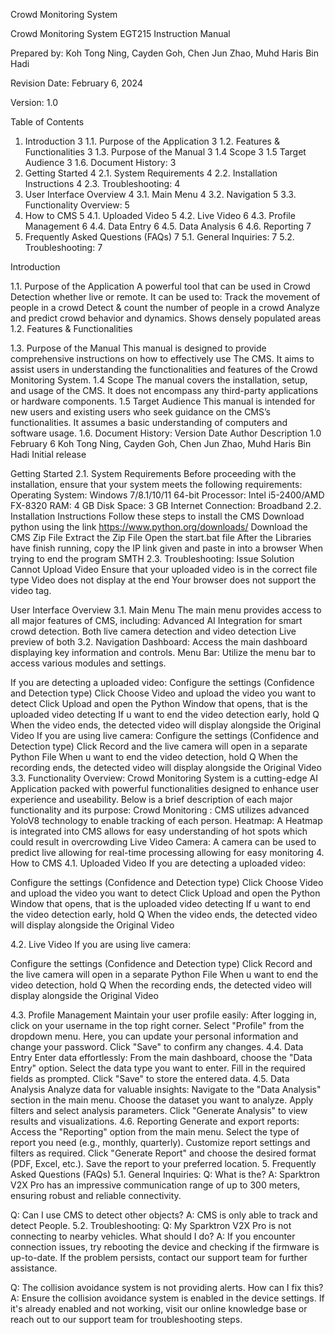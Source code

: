 
Crowd Monitoring System





Crowd Monitoring System
EGT215
Instruction Manual




Prepared by: Koh Tong Ning, Cayden Goh, 
Chen Jun Zhao, Muhd Haris Bin Hadi

Revision Date: February 6, 2024

Version: 1.0

Table of Contents


1. Introduction	3
1.1. Purpose of the Application	3
1.2. Features & Functionalities	3
1.3. Purpose of the Manual	3
1.4 Scope	3
1.5 Target Audience	3
1.6. Document History:	3
2. Getting Started	4
2.1. System Requirements	4
2.2. Installation Instructions	4
2.3. Troubleshooting:	4
3. User Interface Overview	4
3.1. Main Menu	4
3.2. Navigation	5
3.3. Functionality Overview:	5
4. How to CMS	5
4.1. Uploaded Video	5
4.2. Live Video	6
4.3. Profile Management	6
4.4. Data Entry	6
4.5. Data Analysis	6
4.6. Reporting	7
5. Frequently Asked Questions (FAQs)	7
5.1. General Inquiries:	7
5.2. Troubleshooting:	7




Introduction 

1.1. Purpose of the Application
A powerful tool that can be used in Crowd Detection whether live or remote. It can be used to:
Track the movement of people in a crowd
Detect & count the number of people in a crowd
Analyze and predict crowd behavior and dynamics.
Shows densely populated areas
1.2. Features & Functionalities

1.3. Purpose of the Manual 
This manual is designed to provide comprehensive instructions on how to effectively use The CMS. It aims to assist users in understanding the functionalities and features of the Crowd Monitoring System.
1.4 Scope
The manual covers the installation, setup, and usage of the CMS. It does not encompass any third-party applications or hardware components.
1.5 Target Audience
This manual is intended for new users and existing users who seek guidance on  the CMS’s functionalities. It assumes a basic understanding of computers and software usage.
1.6. Document History:
Version
Date
Author
Description
1.0
February 6 
Koh Tong Ning, Cayden Goh, 
Chen Jun Zhao, Muhd Haris Bin Hadi
Initial release


Getting Started 
2.1. System Requirements
Before proceeding with the installation, ensure that your system meets the following requirements:
Operating System: Windows 7/8.1/10/11 64-bit
Processor: Intel i5-2400/AMD FX-8320 
RAM: 4 GB
Disk Space: 3 GB
Internet Connection: Broadband
2.2. Installation Instructions
Follow these steps to install the CMS
Download python using the link https://www.python.org/downloads/
Download the CMS Zip File
Extract the Zip File
Open the start.bat file
After the Libraries have finish running, copy the IP link given and paste in into a browser
When trying to end the program SMTH
2.3. Troubleshooting:
Issue
Solution
Cannot Upload Video
Ensure that your uploaded video is in the correct file type 
Video does not display at the end
Your browser does not support the video tag.


User Interface Overview 
3.1. Main Menu
The main menu provides access to all major features of  CMS, including:
Advanced AI Integration for smart crowd detection.
Both live camera detection and video detection
Live preview of both
3.2. Navigation 
Dashboard: Access the main dashboard displaying key information and controls.
Menu Bar: Utilize the menu bar to access various modules and settings.


If you are detecting a uploaded video:
Configure the settings (Confidence and Detection type)
Click Choose Video and upload the video you want to detect
Click Upload and open the Python Window that opens, that is the uploaded video detecting
If u want to end the video detection early, hold Q
When the video ends, the detected video will display alongside the Original Video
If you are using live camera:
Configure the settings (Confidence and Detection type)
Click Record and the live camera will open in a separate Python File
When u want to end the video detection, hold Q
When the recording ends, the detected video will display alongside the Original Video
3.3. Functionality Overview: 
Crowd Monitoring System is a cutting-edge AI Application packed with powerful functionalities designed to enhance user experience and useability. Below is a brief description of each major functionality and its purpose:
Crowd Monitoring : CMS utilizes advanced YoloV8 technology to enable tracking of each person.
Heatmap: A Heatmap is integrated into CMS allows for easy understanding of hot spots which could result in overcrowding
Live Video Camera: A camera can be used to predict live allowing for real-time processing allowing for easy monitoring
4. How to CMS 
4.1. Uploaded Video 
If you are detecting a uploaded video:

Configure the settings (Confidence and Detection type)
Click Choose Video and upload the video you want to detect
Click Upload and open the Python Window that opens, that is the uploaded video detecting
If u want to end the video detection early, hold Q
When the video ends, the detected video will display alongside the Original Video

4.2. Live Video
If you are using live camera:

Configure the settings (Confidence and Detection type)
Click Record and the live camera will open in a separate Python File
When u want to end the video detection, hold Q
When the recording ends, the detected video will display alongside the Original Video

4.3. Profile Management
Maintain your user profile easily:
After logging in, click on your username in the top right corner.
Select "Profile" from the dropdown menu.
Here, you can update your personal information and change your password.
Click "Save" to confirm any changes.
4.4. Data Entry
Enter data effortlessly:
From the main dashboard, choose the "Data Entry" option.
Select the data type you want to enter.
Fill in the required fields as prompted.
Click "Save" to store the entered data.
4.5. Data Analysis
Analyze data for valuable insights:
Navigate to the "Data Analysis" section in the main menu.
Choose the dataset you want to analyze.
Apply filters and select analysis parameters.
Click "Generate Analysis" to view results and visualizations.
4.6. Reporting
Generate and export reports:
Access the "Reporting" option from the main menu.
Select the type of report you need (e.g., monthly, quarterly).
Customize report settings and filters as required.
Click "Generate Report" and choose the desired format (PDF, Excel, etc.).
Save the report to your preferred location.
5. Frequently Asked Questions (FAQs)
5.1. General Inquiries:
Q: What is the?
A: Sparktron V2X Pro has an impressive communication range of up to 300 meters, ensuring robust and reliable connectivity.

Q: Can I use CMS to detect other objects?
A: CMS is only able to track and detect People. 
5.2. Troubleshooting:
Q: My Sparktron V2X Pro is not connecting to nearby vehicles. What should I do?
A: If you encounter connection issues, try rebooting the device and checking if the firmware is up-to-date. If the problem persists, contact our support team for further assistance.

Q: The collision avoidance system is not providing alerts. How can I fix this?
A: Ensure the collision avoidance system is enabled in the device settings. If it's already enabled and not working, visit our online knowledge base or reach out to our support team for troubleshooting steps.



